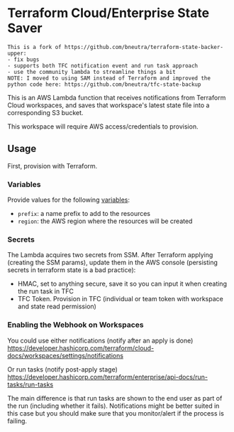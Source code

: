 # Terraform Cloud/Enterprise State Saver

```
This is a fork of https://github.com/bneutra/terraform-state-backer-upper:
- fix bugs
- supports both TFC notification event and run task approach
- use the community lambda to streamline things a bit
NOTE: I moved to using SAM instead of Terraform and improved the python code here: https://github.com/bneutra/tfc-state-backup
```

This is an AWS Lambda function that receives notifications from Terraform Cloud workspaces, and saves that workspace's latest state file into a corresponding S3 bucket.

This workspace will require AWS access/credentials to provision.

## Usage

First, provision with Terraform.

### Variables
Provide values for the following [variables](https://www.terraform.io/docs/language/values/variables.html#assigning-values-to-root-module-variables):
* `prefix`: a name prefix to add to the resources
* `region`: the AWS region where the resources will be created

### Secrets
The Lambda acquires two secrets from SSM. After Terraform applying (creating the SSM params), update them in the AWS console (persisting secrets in terraform state is a bad practice):
- HMAC, set to anything secure, save it so you can input it when creating the run task in TFC
- TFC Token. Provision in TFC (individual or team token with workspace and state read permission)


### Enabling the Webhook on Workspaces
You could use either notifications (notify after an apply is done)
https://developer.hashicorp.com/terraform/cloud-docs/workspaces/settings/notifications

Or run tasks (notify post-apply stage)
https://developer.hashicorp.com/terraform/enterprise/api-docs/run-tasks/run-tasks

The main difference is that run tasks are shown to the end user as part of the run (including whether it fails). Notifications might be better suited in this case but you should make sure that you monitor/alert if the process is failing.




